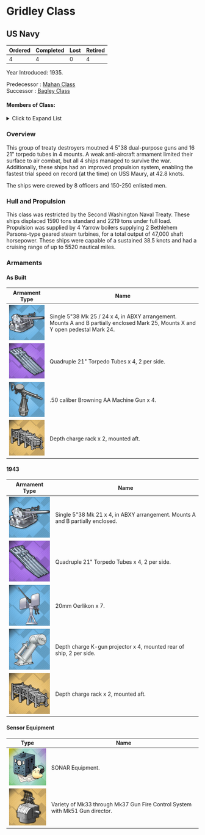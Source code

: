 # Gridley Class
## US Navy

Ordered | Completed | Lost | Retired
 ------ | ------ | ------ | ------ 
4 | 4 | 0 | 4 <br/>
 
Year Introduced: 1935. <br/>
 
Predecessor : [Mahan Class](/History/USN/MahanClass.md) <br/>
Successor : [Bagley Class](/History/USN/BagleyClass.md) <br/>

#### Members of Class: <br/>

<details>
	<summary>Click to Expand List</summary>
	
Icon | Name | Hull Number | Present
| ------ | ------ | ------ |  ------ |
![Gridley](/Icons/Ship/EagleUnion/Gridley.png) | Gridley | DD-380 | Yes <br/>
![Craven](/Icons/Ship/EagleUnion/Craven.png) | Craven | DD-382| Yes <br/>
![McCall](/Icons/Ship/EagleUnion/McCall.png) | McCall | DD-400 | Yes <br/>
![Maury](/Icons/Ship/EagleUnion/Maury.png) | Maury | DD-401| Yes <br/>

</details>

### Overview

This group of treaty destroyers moutned 4 5"38 dual-purpose guns and 16 21" torpedo tubes in 4 mounts. A weak anti-aircraft armament limited their surface to air combat, but all 4 ships managed to survive the war. Additionally, these ships had an improved propulsion system, enabling the fastest trial speed on record (at the time) on USS Maury, at 42.8 knots.

The ships were crewed by 8 officers and 150-250 enlisted men. <br/>

### Hull and Propulsion

This class was restricted by the Second Washington Naval Treaty. These ships displaced 1590 tons standard and 2219 tons under full load. Propulsion was supplied by 4 Yarrow boilers supplying 2 Bethlehem Parsons-type geared steam turbines, for a total output of 47,000 shaft horsepower. These ships were capable of a sustained 38.5 knots and had a cruising range of up to 5520 nautical miles.

### Armaments

#### As Built

Armament Type | Name |
 ------ | ------ |
![Single5in38Mk21](/Icons/Equipment/Guns/DD/5in38Mk21.png) | Single 5"38 Mk 25 / 24 x 4, in ABXY arrangement. Mounts A and B partially enclosed Mark 25, Mounts X and Y open pedestal Mark 24.
![Quadruple21in](/Icons/Equipment/Torpedo/Surface/21inQuadrupleUSN.png) | Quadruple 21" Torpedo Tubes x 4, 2 per side.
![0.5inAAMG](/Icons/Equipment/AA/0.5inAAMG.png) | .50 caliber Browning AA Machine Gun x 4.
![ImprovedDC](/Icons/Equipment/Auxiliary/DepthChargeRack.png) | Depth charge rack x 2, mounted aft. <br/>

#### 1943

Armament Type | Name |
 ------ | ------ |
![Single5in38Mk21](/Icons/Equipment/Guns/DD/5in38Mk21.png) | Single 5"38 Mk 21 x 4, in ABXY arrangement. Mounts A and B partially enclosed.
![Quadruple21in](/Icons/Equipment/Torpedo/Surface/21inQuadrupleUSN.png) | Quadruple 21" Torpedo Tubes x 4, 2 per side.
![20mmOerlikon](/Icons/Equipment/AA/20mmOerlikon.png) | 20mm Oerlikon x 7.
![DC](/Icons/Equipment/Auxiliary/DepthCharge.png) | Depth charge K-gun projector x 4, mounted rear of ship, 2 per side.
![ImprovedDC](/Icons/Equipment/Auxiliary/DepthChargeRack.png) | Depth charge rack x 2, mounted aft. <br/>

#### Sensor Equipment

Type | Name |
 ------ | ------ |
![OldSonar](/Icons/Equipment/Auxiliary/OldSonar.png) | SONAR Equipment. <br/>
![Mk33](/Icons/Equipment/Auxiliary/Mk33FireDirector.png) | Variety of Mk33 through Mk37 Gun Fire Control System with Mk51 Gun director. <br/>